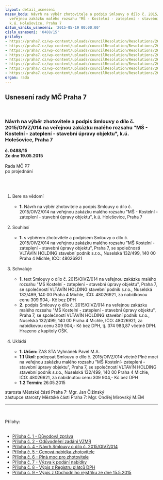```yaml
---
layout: detail_usneseni
nazev_bodu: Návrh na výběr zhotovitele a podpis Smlouvy o dílo č. 2015/OIVZ/014  na
  veřejnou zakázku malého rozsahu "MŠ - Kostelní - zateplení - stavební úpravy objektu",
  k.ú. Holešovice, Praha 7
datum_vzniku_usneseni: '2015-05-19 00:00:00'
cislo_usneseni: '0488/15'
prilohy:
- https://praha7.cz/wp-content/uploads/councilResolution/Resolutions/26361/488_15_pril1.doc
- https://praha7.cz/wp-content/uploads/councilResolution/Resolutions/26361/29-15-2._od%c5%afvodn%c4%9bn%c3%ad_zad%c3%a1n%c3%ad_vzmr.pdf
- https://praha7.cz/wp-content/uploads/councilResolution/Resolutions/26361/29-15-4._smlouva_o_d%c3%adlo_-_n%c3%a1vrh.doc
- https://praha7.cz/wp-content/uploads/councilResolution/Resolutions/26361/29-15-5._cenov%c3%a1_nab%c3%addka_zhotovitele.xlsx
- https://praha7.cz/wp-content/uploads/councilResolution/Resolutions/26361/29-15-6._pln%c3%a1_moc.doc
- https://praha7.cz/wp-content/uploads/councilResolution/Resolutions/26361/29-15-7._v%c3%bdzva_pdf.pdf
- https://praha7.cz/wp-content/uploads/councilResolution/Resolutions/26361/29-15-8._v%c3%bdpis_z_registru_pl%c3%a1tc%c5%af.pdf
- https://praha7.cz/wp-content/uploads/councilResolution/Resolutions/26361/29-15-9._v%c3%bdpis_z_or.pdf
organ: rada
---
```

<div id="ucUsn_pList" class="usn">
	<span><h2>Usnesení rady MČ Praha 7 </h2>
<br></span><div class="standBody">
<span><h3>Návrh na výběr zhotovitele a podpis Smlouvy o dílo č. 2015/OIVZ/014  na veřejnou zakázku malého rozsahu "MŠ - Kostelní - zateplení - stavební úpravy objektu", k.ú. Holešovice, Praha 7</h3></span><div class="center">
		<strong>č. 0488/15</strong><br>
	</div>
<div class="center">
		<strong>Ze dne 19.05.2015</strong><br><br>
	</div>Rada MČ P7<br>po projednání<br><br><br><ol>
<br><li>Bere na vědomí<br><ul>
<br><li>
<strong>1.</strong> Návrh na výběr zhotovitele a podpis Smlouvy o dílo č. 2015/OIVZ/014 na veřejnou zakázku malého rozsahu "MŠ - Kostelní - zateplení - stavební úpravy objektu", k.ú. Holešovice, Praha 7</li>
</ul>
<br>
</li>
<li>Souhlasí<br><ul>
<br><li>
<strong>1.</strong> s výběrem zhotovitele a podpisem Smlouvy o dílo č. 2015/OIVZ/014 na veřejnou zakázku malého rozsahu "MŠ Kostelní - zateplení - stavební úpravy objektu", Praha 7, se společností VLTAVÍN HOLDING stavební podnik s.r.o., Nuselská 132/499, 140 00 Praha 4 Michle, IČO: 48026921</li>
</ul>
<br>
</li>
<li>Schvaluje<br><ul>
<br><li>
<strong>1.</strong> text Smlouvy o dílo č. 2015/OIVZ/014 na veřejnou zakázku malého rozsahu "MŠ Kostelní - zateplení - stavební úpravy objektu", Praha 7, se společností VLTAVÍN HOLDING stavební podnik s.r.o., Nuselská 132/499, 140 00 Praha 4 Michle, IČO: 48026921, za nabídkovou cenu 309 904,- Kč bez DPH<br>
</li>
<li>
<strong>2.</strong> podpis Smlouvy o dílo č. 2015/OIVZ/014 na veřejnou zakázku malého rozsahu "MŠ Kostelní - zateplení - stavební úpravy objektu", Praha 7, se společností VLTAVÍN HOLDING stavební podnik s.r.o., Nuselská 132/499, 140 00 Praha 4 Michle, IČO: 48026921, za nabídkovou cenu 309 904,- Kč bez DPH, tj. 374 983,87 včetně DPH. Hrazeno z kapitoly OŠK. </li>
</ul>
<br>
</li>
<li>Ukládá<br><ul>
<br><li>
<strong>1. Určen: </strong>ZAS STA Vyhnánek Pavel M.A.<br>
</li>
<li>
<strong>1.1 Úkol: </strong>podepsat Smlouvu o dílo č. 2015/OIVZ/014 včetně Plné moci na veřejnou zakázku malého rozsahu "MŠ Kostelní- zateplení - stavební úpravy objektu", Praha 7, se společností VLTAVÍN HOLDING stavební podnik s.r.o., Nuselská 132/499, 140 00 Praha 4 Michle, IČO: 48026921, za nabídnutou cenu 309 904,- Kč bez DPH<br>
</li>
<li>
<strong>1.2 Termín: </strong>26.05.2015</li>
</ul>
</li>
</ol>starosta Městské části Praha 7: Mgr. Jan Čižinský<br>zástupce starosty Městské části Praha 7: Mgr. Ondřej Mirovský M.EM <br><hr>
<br><br>Přílohy: <br><ul>
<br><li>
<a href="/zdroj.aspx?typ=4&amp;Id=63230&amp;sh=-648646987" target="_blank" title="Odkaz na soubor - 25 kB - nové okno">Příloha č. 1 - Důvodová zpráva</a> <br>
</li>
<li>
<a href="/zdroj.aspx?typ=4&amp;id=63207&amp;sh=-578723275" target="_blank" title="Odkaz na soubor - 209,2 kB - nové okno">Příloha č. 2 - Odůvodnění zadání VZMR</a> <br>
</li>
<li>
<a href="/zdroj.aspx?typ=4&amp;id=63208&amp;sh=-578706091" target="_blank" title="Odkaz na soubor - 163 kB - nové okno">Příloha č. 4 - Návrh Smlouvy o dílo č. 2015/OIVZ/014</a> <br>
</li>
<li>
<a href="/zdroj.aspx?typ=4&amp;id=63209&amp;sh=-578803339" target="_blank" title="Odkaz na soubor - 34,5 kB - nové okno">Příloha č. 5 - Cenová nabídka zhotovitele</a> <br>
</li>
<li>
<a href="/zdroj.aspx?typ=4&amp;id=63210&amp;sh=183312373" target="_blank" title="Odkaz na soubor - 32 kB - nové okno">Příloha č. 6 - Plná moc pro zhotovitele</a> <br>
</li>
<li>
<a href="/zdroj.aspx?typ=4&amp;id=63211&amp;sh=183337749" target="_blank" title="Odkaz na soubor - 993,1 kB - nové okno">Příloha č. 7 - Výzva k podání nabídky</a> <br>
</li>
<li>
<a href="/zdroj.aspx?typ=4&amp;id=63212&amp;sh=183240501" target="_blank" title="Odkaz na soubor - 138,9 kB - nové okno">Příloha č. 8 - Výpis z Registru plátců DPH</a> <br>
</li>
<li>
<a href="/zdroj.aspx?typ=4&amp;id=63213&amp;sh=183274325" target="_blank" title="Odkaz na soubor - 57,4 kB - nové okno">Příloha č. 9 - Výpis z Obchodního rejstříku ze dne 15.5.2015</a> </li>
</ul>
</div>
</div>